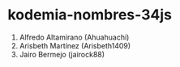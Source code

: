 # kodemia-nombres-34js

1. Alfredo Altamirano (Ahuahuachi)
2. Arisbeth Martínez (Arisbeth1409)
3. Jairo Bermejo (jairock88)